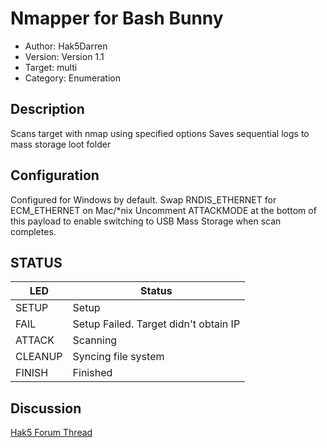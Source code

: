 # Nmapper for Bash Bunny

- Author: Hak5Darren
- Version: Version 1.1
- Target: multi
- Category: Enumeration


## Description

Scans target with nmap using specified options
Saves sequential logs to mass storage loot folder

## Configuration

Configured for Windows by default. Swap RNDIS_ETHERNET for ECM_ETHERNET on Mac/*nix
Uncomment ATTACKMODE at the bottom of this payload to enable switching to USB Mass Storage when scan completes.

## STATUS

| LED     | Status                                |
| ------- | ------------------------------------- |
| SETUP   | Setup                                 |
| FAIL    | Setup Failed. Target didn't obtain IP |
| ATTACK  | Scanning                              |
| CLEANUP | Syncing file system                   |
| FINISH  | Finished                              |

## Discussion

[Hak5 Forum Thread](https://forums.hak5.org/index.php?/topic/40224-payload-nmapper/ "Hak5 Forum Thread")

